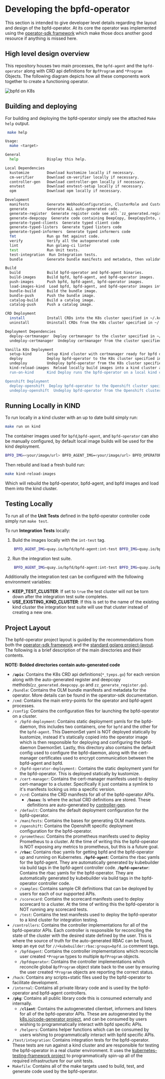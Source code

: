 # Developing the bpfd-operator

This section is intended to give developer level details regarding the layout and design of the bpfd-operator.
At its core the operator was implemented using the [operator-sdk framework](https://sdk.operatorframework.io/)
which make those docs another good resource if anything is missed here.

## High level design overview

This repository houses two main processes, the `bpfd-agent` and the `bpfd-operator` along with CRD api definitions
for `BpfProgram` and `*Program` Objects.
The following diagram depicts how all these components work together to create a functioning operator.

![bpfd on K8s](../img/bpfd-on-k8s.png)

## Building and deploying

For building and deploying the bpfd-operator simply see the attached `Make help`
output.

```bash
 make help

Usage:
  make <target>

General
  help             Display this help.

Local Dependencies
  kustomize        Download kustomize locally if necessary.
  cm-verifier      Download cm-verifier locally if necessary.
  controller-gen   Download controller-gen locally if necessary.
  envtest          Download envtest-setup locally if necessary.
  opm              Download opm locally if necessary.

Development
  manifests        Generate WebhookConfiguration, ClusterRole and CustomResourceDefinition objects.
  generate         Generate ALL auto-generated code.
  generate-register  Generate register code see all `zz_generated.register.go` files.
  generate-deepcopy  Generate code containing DeepCopy, DeepCopyInto, and DeepCopyObject method implementations see all `zz_generated.register.go` files.
  generate-typed-clients  Generate typed client code
  generate-typed-listers  Generate typed listers code
  generate-typed-informers  Generate typed informers code
  fmt              Run go fmt against code.
  verify           Verify all the autogenerated code
  lint             Run golang-ci linter
  test             Run Unit tests.
  test-integration  Run Integration tests.
  bundle           Generate bundle manifests and metadata, then validate generated files.

Build
  build            Build bpfd-operator and bpfd-agent binaries.
  build-images     Build bpfd, bpfd-agent, and bpfd-operator images.
  push-images      Push bpfd, bpfd-agent, bpfd-operator images.
  load-images-kind  Load bpfd, bpfd-agent, and bpfd-operator images into the running local kind devel cluster.
  bundle-build     Build the bundle image.
  bundle-push      Push the bundle image.
  catalog-build    Build a catalog image.
  catalog-push     Push a catalog image.

CRD Deployment
  install          Install CRDs into the K8s cluster specified in ~/.kube/config.
  uninstall        Uninstall CRDs from the K8s cluster specified in ~/.kube/config. Call with ignore-not-found=true to ignore resource not found errors during deletion.

Deployment Dependencies
  deploy-certmanager  Deploy certmanager to the cluster specified in ~/.kube/config.
  undeploy-certmanager  Undeploy certmanager from the cluster specified in ~/.kube/config. Call with ignore-not-found=true to ignore resource not found errors during deletion.

Vanilla K8s Deployment
  setup-kind       Setup Kind cluster with certmanager ready for bpfd deployment
  deploy           Deploy bpfd-operator to the K8s cluster specified in ~/.kube/config.
  undeploy         Undeploy bpfd-operator from the K8s cluster specified in ~/.kube/config. Call with ignore-not-found=true to ignore resource not found errors during deletion.
  kind-reload-images  Reload locally build images into a kind cluster and restart the ds and deployment so they're picked up.
  run-on-kind      Kind Deploy runs the bpfd-operator on a local kind cluster using local builds of bpfd, bpfd-agent, and bpfd-operator

Openshift Deployment
  deploy-openshift  Deploy bpfd-operator to the Openshift cluster specified in ~/.kube/config.
  undeploy-openshift  Undeploy bpfd-operator from the Openshift cluster specified in ~/.kube/config. Call with ignore-not-found=true to ignore resource not found errors during deletion.
```

## Running Locally in KIND

To run locally in a kind cluster with an up to date build simply run:

```bash
make run on kind
```

The container images used for `bpfd`,`bpfd-agent`, and `bpfd-operator` can also be manually configured,
by default local image builds will be used for the kind deployment.

```bash
BPFD_IMG=<your/image/url> BPFD_AGENT_IMG=<your/image/url> BPFD_OPERATOR_IMG=<your/image/url> make run-on-kind
```

Then rebuild and load a fresh build run:

```bash
make kind-reload-images
```

Which will rebuild the bpfd-operator, bpfd-agent, and bpfd images and load them into the kind cluster.

## Testing Locally

To run all of the **Unit Tests** defined in the bpfd-operator controller code simply run `make test`.

To run **Integration Tests** locally:

1. Build the images locally with the `int-test` tag.

```bash
    BPFD_AGENT_IMG=quay.io/bpfd/bpfd-agent:int-test BPFD_IMG=quay.io/bpfd/bpfd:int-test BPFD_OPERATOR_IMG=quay.io/bpfd/bpfd-operator:int-test make build-images
```

2. Run the integration test suite.

```bash
    BPFD_AGENT_IMG=quay.io/bpfd/bpfd-agent:int-test BPFD_IMG=quay.io/bpfd/bpfd:int-test BPFD_OPERATOR_IMG=quay.io/bpfd/bpfd-operator:int-test make test-integration
```

Additionally the integration test can be configured with the following environment variables:

* **KEEP_TEST_CLUSTER**: If set to `true` the test cluster will not be torn down after the integration test
  suite completes.
* **USE_EXISTING_KIND_CLUSTER**: If this is set to the name of the existing kind cluster the integration test
  suite will use that cluster instead of creating a new one.

## Project Layout

The bpfd-operator project layout is guided by the recommendations from both the
[operator-sdk framework](https://sdk.operatorframework.io/docs/building-operators/golang/tutorial/#project-layout)
and the [standard golang project-layout](https://github.com/golang-standards/project-layout).
The following is a brief description of the main directories and their contents.

**NOTE: Bolded directories contain auto-generated code**


- **`/apis`**: Contains the K8s CRD api definitions(`*_tyeps.go`) for each version along with the
  auto-generated register and deepcopy methods(`zz_generated.deepcopy.go` and `zz_generate_register.go`).
- `/bundle`: Contains the OLM bundle manifests and metadata for the operator.
  More details can be found in the operator-sdk documentation.
- `/cmd`: Contains the main entry-points for the operator and bpfd-agent processes. 
- `/config`: Contains the configuration files for launching the bpfd-operator on a cluster.
    - `/bpfd-deployment`: Contains static deployment yamls for the bpfd-daemon, this includes two containers,
      one for `bpfd` and the other for the `bpfd-agent`.
      This DaemonSet yaml is NOT deployed statically by kustomize, instead it's statically copied into the operator
      image which is then responsible for deploying and configuring the bpfd-daemon DaemonSet.
      Lastly, this directory also contains the default config used to configure the bpfd-daemon, along with the
      cert-manager certificates used to encrypt communication between the bpfd-agent and bpfd.
    - `/bpfd-operator-deployment:` Contains the static deployment yaml for the bpfd-operator. This is deployed
      statically by kustomize.
    - `/cert-manager`: Contains the cert-manager manifests used to deploy cert-manager to a cluster.
      Specifically it just contains a symlink to it's manifests locking us into a specific version.
    - `/crd`: Contains the CRD manifests for all of the bpfd-operator APIs.
        - **`/bases`**: Is where the actual CRD definitions are stored.
        These definitions are auto-generated by [controller-gen](https://book.kubebuilder.io/reference/controller-gen.html).
    - `/default`: Contains the default deployment configuration for the bpfd-operator.
    - `/manifests`: Contains the bases for generating OLM manifests.
    - `/openshift`: Contains the Openshift specific deployment configuration for the bpfd-operator.
    - `/prometheus`: Contains the prometheus manifests used to deploy Prometheus to a cluster.
      At the time of writing this the bpfd-operator is NOT exposing any metrics to prometheus, but this is a future goal.
    - **`/rbac`**: Contains rbac yamls for getting bpfd and the bpfd-operator up and running on Kubernetes.
        **`/bpfd-agent`**: Contains the rbac yamls for the bpfd-agent.
        They are automatically generated by kubebuilder via build tags in the bpfd-agent controller code.
        **`/bpfd-operator`**: Contains the rbac yamls for the bpfd-operator.
        They are automatically generated by kubebuilder via build tags in the bpfd-operator controller code.
    - `/samples`: Contains sample CR definitions that can be deployed by users for each of our supported APIs.
    - `/scorecard`: Contains the scorecard manifests used to deploy scorecard to a cluster. At the time of writing
      this the bpfd-operator is NOT running any scorecard tests.
    - `/test`: Contains the test manifests used to deploy the bpfd-operator to a kind cluster for integration testing.
- `/controllers`: Contains the controller implementations for all of the bpfd-operator APIs.
  Each controller is responsible for reconciling the state of the cluster with the desired state defined by the user.
  This is where the source of truth for the auto-generated RBAC can be found, keep an eye out for
  `//+kubebuilder:rbac:groups=bpfd.io` comment tags.
    - `/bpfdagent`: Contains the controller implementations which reconcile user created `*Program` types to multiple
      `BpfProgram` objects.
    - `/bpfdoperator`: Contains the controller implementations which reconcile global `BpfProgram` object state back to
      the user by ensuring the user created `*Program` objects are reporting the correct status.
- `/hack`: Contains any scripts+static files used by the bpfd-operator to facilitate development.
- `/internal`: Contains all private library code and is used by the bpfd-operator and bpfd-agent controllers.
- **`/pkg`**: Contains all public library code this is consumed externally and internally.
    - **`/client`**: Contains the autogenerated clientset, informers and listers for all of the bpfd-operator APIs.
      These are autogenerated by the [k8s.io/code-generator project](https://github.com/kubernetes/code-generator),
      and can be consumed by users wishing to programmatically interact with bpfd specific APIs.
    - `/helpers`: Contains helper functions which can be consumed by users wishing to programmatically interact with
      bpfd specific APIs.
- `/test/integration`: Contains integration tests for the bpfd-operator.
  These tests are run against a kind cluster and are responsible for testing the bpfd-operator in a real cluster
  environment.
  It uses the [kubernetes-testing-framework project](https://github.com/Kong/kubernetes-testing-framework) to
  programmatically spin-up all of the required infrastructure for our unit tests.
- `Makefile`: Contains all of the make targets used to build, test, and generate code used by the bpfd-operator.
